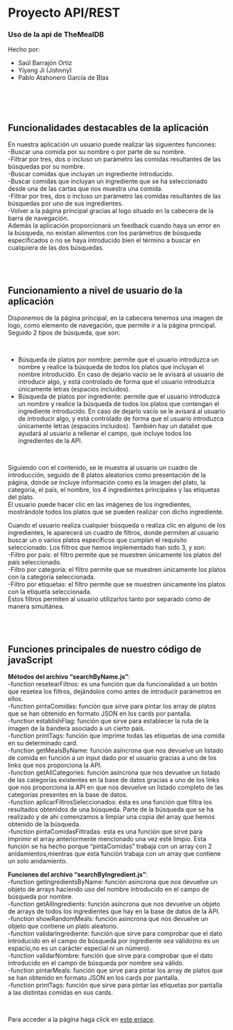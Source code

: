 # Proyecto API/REST

### Uso de la api de TheMealDB

Hecho por:

- Saúl Barrajón Ortiz
- Yiyang Ji (Johnny)
- Pablo Atahonero García de Blas

</br></br></br>


<h2>Funcionalidades destacables de la aplicación</h2>

<p>En nuestra aplicación un usuario puede realizar las siguientes funciones: </br>
-Buscar una comida por su nombre o por parte de su nombre. </br>
-Filtrar por tres, dos o incluso un parámetro las comidas resultantes de las búsquedas por su nombre. </br>
-Buscar comidas que incluyan un ingrediente introducido. </br>
-Buscar comidas que incluyan un ingrediente que se ha seleccionado desde una de las cartas que nos muestra una comida. </br>
-Filtrar por tres, dos o incluso un parámetro las comidas resultantes de las búsquedas por uno de sus ingredientes. </br>
-Volver a la página principal gracias al logo situado en la cabecera de la barra de navegación. </br>
Además la aplicación proporcionará un feedback cuando haya un error en la búsqueda, no existan alimentos con los parámetros de búsqueda especificados o no se haya introducido bien el término a buscar en cualquiera de las dos búsquedas.</p>


</br></br>


<h2>Funcionamiento a nivel de usuario de la aplicación</h2>

<p>Disponemos de la página principal, en la cabecera tenemos una imagen de logo, como elemento de navegación, que permite ir a la página principal. Seguido 2 tipos de búsqueda, que son:</p></br>

<ul>
<li>Búsqueda de platos por nombre: permite que el usuario introduzca un nombre y realice la búsqueda de todos los platos que incluyan el nombre introducido. En caso de dejarlo vacío se le avisará al usuario de introducir algo, y está controlado de forma que el usuario introduzca únicamente letras (espacios incluidos). </li>

<li>Búsqueda de platos por ingrediente: permite que el usuario introduzca un nombre y realice la búsqueda de todos los platos que contengan el ingrediente introducido. En caso de dejarlo vacío se le avisará al usuario de introducir algo, y está controlado de forma que el usuario introduzca únicamente letras (espacios incluidos). También hay un datalist que ayudará al usuario a rellenar el campo, que incluye todos los ingredientes de la API.</li>

</ul>

</br>

<p>Siguiendo con el contenido, se le muestra al usuario un cuadro de introducción, seguido de 8 platos aleatorios como presentación de la página, donde se incluye información como es la imagen del plato, la categoría, el país, el nombre, los 4 ingredientes principales y las etiquetas del plato. </br>
El usuario puede hacer clic en las imágenes de los ingredientes, mostrándole todos los platos que se pueden realizar con dicho ingrediente.</p>

<p>Cuando el usuario realiza cualquier búsqueda o realiza clic en alguno de los ingredientes, le aparecerá un cuadro de filtros, donde permiten al usuario buscar un o varios platos específicos que cumplan el requisito seleccionado. Los filtros que hemos implementado han sido 3, y son: </br>
-Filtro por país: el filtro permite que se muestren únicamente los platos del país seleccionado. </br>
-Filtro por categoría: el filtro permite que se muestren únicamente los platos con la categoría seleccionada. </br>
-Filtro por etiquetas: el filtro permite que se muestren únicamente los platos con la etiqueta seleccionada. </br>
Estos filtros permiten al usuario utilizarlos tanto por separado como de manera simultánea.
</p>


</br></br>


<h2>Funciones principales de nuestro código de javaScript</h2>

**Métodos del archivo “searchByName.js”**: </br>
-function resetearFiltros: es una función que da funcionalidad a un botón que resetea los filtros, dejándolos como antes de introducir parámetros en ellos. </br>
-function pintaComidas: función que sirve para pintar los array de platos que se han obtenido en formato JSON en los cards por pantalla. </br>
-function establishFlag: función que sirve para establecer la ruta de la imagen de la bandera asociado a un cierto país. </br>
-function printTags: función que imprime todas las etiquetas de una comida en su determinado card. </br>
-function getMealsByName: función asíncrona que nos devuelve un listado de comida en función a un input dado por el usuario gracias a uno de los links que nos proporciona la API. </br>
-function getAllCategories: función asíncrona que nos devuelve un listado de las categorías existentes en la base de datos gracias a uno de los links que nos proporciona la API en que nos devuelve un listado completo de las categorías presentes en la base de datos. </br>
-function aplicarFiltrosSeleccionados: ésta es una función que filtra los resultados obtenidos de una búsqueda. Parte de la búsqueda que se ha realizado y de ahí comenzamos a limpiar una copia del array que hemos obtenido de la búsqueda. </br>
-function pintaComidasFiltradas: esta es una función que sirve para imprimir el array anteriormente mencionado una vez esté limpio. Esta función se ha hecho porque  “pintaComidas” trabaja con un array con 2 anidamientos,mientras que esta función trabaja con un array que contiene un solo anidamiento. </br>

**Funciones del archivo “searchByIngredient.js”**: </br>
-function getIngredientsByName: función asíncrona que nos devuelve un objeto de arrays haciendo uso del nombre introducido en el campo de búsqueda por nombre. </br>
-function getAllIngredients: función asíncrona que nos devuelve un objeto de arrays de todos los ingredientes que hay en la base de datos de la API. </br>
-function showRandomMeals: función asíncrona que nos devuelve un objeto que contiene un plato aleatorio. </br>
-function validarIngrediente: función que sirve para comprobar que el dato introducido en el campo de búsqueda por ingrediente sea válido(no es un espacio,no es un carácter especial ni un número). </br>
-function validarNombre: función que sirve para comprobar que el dato introducido en el campo de búsqueda por nombre sea válido. </br>
-function pintarMeals: función que sirve para pintar los array de platos que se han obtenido en formato JSON en los cards por pantalla. </br>
-function printTags: función que sirve para pintar las etiquetas por pantalla a las distintas comidas en sus cards.

</br>

Para acceder a la página haga click en [este enlace](https://pabloatahonerogdb.github.io/TheMealDBApp/).
